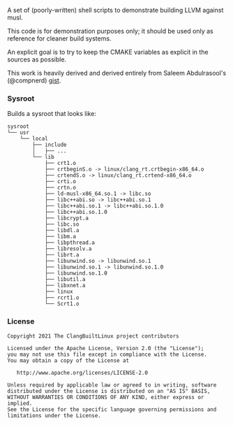 A set of (poorly-written) shell scripts to demonstrate building LLVM against
musl.

This code is for demonstration purposes only; it should be used only as
reference for cleaner build systems.

An explicit goal is to try to keep the CMAKE variables as explicit in the
sources as possible.

This work is heavily derived and derived entirely from Saleem Abdulrasool's
(@compnerd)
[gist](https://gist.github.com/compnerd/ebbc625a359d1d3e292e1fd2007ecb52).

### Sysroot

Builds a sysroot that looks like:
```
sysroot
└── usr
    └── local
        ├── include
        │   ├── ...
        └── lib
            ├── crt1.o
            ├── crtbeginS.o -> linux/clang_rt.crtbegin-x86_64.o
            ├── crtendS.o -> linux/clang_rt.crtend-x86_64.o
            ├── crti.o
            ├── crtn.o
            ├── ld-musl-x86_64.so.1 -> libc.so
            ├── libc++abi.so -> libc++abi.so.1
            ├── libc++abi.so.1 -> libc++abi.so.1.0
            ├── libc++abi.so.1.0
            ├── libcrypt.a
            ├── libc.so
            ├── libdl.a
            ├── libm.a
            ├── libpthread.a
            ├── libresolv.a
            ├── librt.a
            ├── libunwind.so -> libunwind.so.1
            ├── libunwind.so.1 -> libunwind.so.1.0
            ├── libunwind.so.1.0
            ├── libutil.a
            ├── libxnet.a
            ├── linux
            ├── rcrt1.o
            └── Scrt1.o
```

### License
```
Copyright 2021 The ClangBuiltLinux project contributors

Licensed under the Apache License, Version 2.0 (the "License");
you may not use this file except in compliance with the License.
You may obtain a copy of the License at

   http://www.apache.org/licenses/LICENSE-2.0

Unless required by applicable law or agreed to in writing, software
distributed under the License is distributed on an "AS IS" BASIS,
WITHOUT WARRANTIES OR CONDITIONS OF ANY KIND, either express or implied.
See the License for the specific language governing permissions and
limitations under the License.
```
